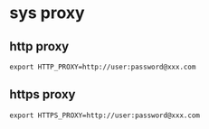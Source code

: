 # sys proxy

## http proxy
```
export HTTP_PROXY=http://user:password@xxx.com
```

## https proxy
```
export HTTPS_PROXY=http://user:password@xxx.com
```